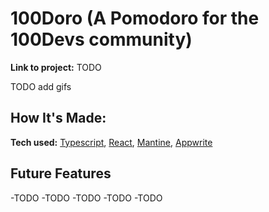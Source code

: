 # 100Doro (A Pomodoro for the 100Devs community)

**Link to project:** TODO

TODO add gifs

## How It's Made:

**Tech used:** [Typescript](https://www.typescriptlang.org/), [React](https://react.dev/), [Mantine](https://mantine.dev/getting-started/), [Appwrite](https://appwrite.io/)

## Future Features

-TODO
-TODO
-TODO
-TODO
-TODO
